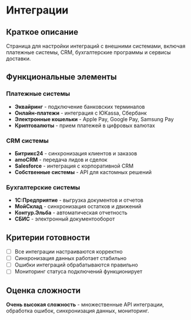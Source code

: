 # Интеграции

## Краткое описание

Страница для настройки интеграций с внешними системами, включая платежные системы, CRM, бухгалтерские программы и сервисы доставки.

## Функциональные элементы

### Платежные системы

- **Эквайринг** - подключение банковских терминалов
- **Онлайн-платежи** - интеграция с ЮKassa, Сбербанк
- **Электронные кошельки** - Apple Pay, Google Pay, Samsung Pay
- **Криптовалюты** - прием платежей в цифровых валютах

### CRM системы

- **Битрикс24** - синхронизация клиентов и заказов
- **amoCRM** - передача лидов и сделок
- **Salesforce** - интеграция с корпоративной CRM
- **Собственные системы** - API для кастомных решений

### Бухгалтерские системы

- **1С:Предприятие** - выгрузка документов и отчетов
- **МойСклад** - синхронизация остатков и движений
- **Контур.Эльба** - автоматическая отчетность
- **СБИС** - электронный документооборот

## Критерии готовности

- [ ] Все интеграции настраиваются корректно
- [ ] Синхронизация данных работает стабильно
- [ ] Ошибки интеграций обрабатываются правильно
- [ ] Мониторинг статуса подключений функционирует

## Оценка сложности

**Очень высокая сложность** - множественные API интеграции, обработка ошибок, синхронизация данных, мониторинг.
